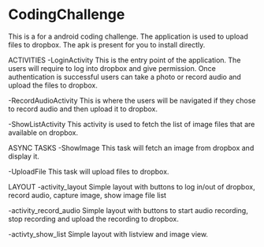 # CodingChallenge
This is a for a android coding challenge. The application is used to upload files to dropbox.
The apk is present for you to install directly.

ACTIVITIES 
-LoginActivity
This is the entry point of the application. The users will require to log into dropbox and give permission. Once authentication is successful users can take a photo or record audio and upload the files to dropbox.

-RecordAudioActivity
This is where the users will be navigated if they chose to record audio and then upload it to dropbox.

-ShowListActivity
This activity is used to fetch the list of image files that are available on dropbox.

ASYNC TASKS
-ShowImage
This task will fetch an image from dropbox and display it.

-UploadFile
This task will upload files to dropbox.

LAYOUT
-activity_layout
Simple layout with buttons to log in/out of dropbox, record audio, capture image, show image file list

-activity_record_audio
Simple layout with buttons to start audio recording, stop recording and upload the recording to dropbox.

-activty_show_list
Simple layout with listview and image view.



